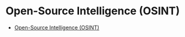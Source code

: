 # Open-Source Intelligence (OSINT)
- [Open-Source Intelligence (OSINT)](https://www.imperva.com/learn/application-security/open-source-intelligence-osint/)
